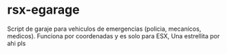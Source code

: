 # rsx-egarage
Script de garaje para vehiculos de emergencias (policia, mecanicos, medicos). Funciona por coordenadas y es solo para ESX,
Una estrellita por ahi pls
